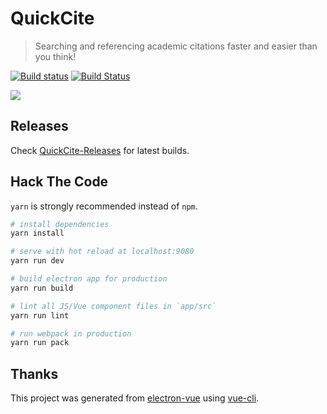 # QuickCite

> Searching and referencing academic citations faster and easier than you think!

[![Build status](https://ci.appveyor.com/api/projects/status/185vuewfhtkqfed6/branch/master?svg=true)](https://ci.appveyor.com/project/OnceMore2020/quickcite/branch/master)
[![Build Status](https://travis-ci.org/OnceMore2020/QuickCite.svg?branch=master)](https://travis-ci.org/OnceMore2020/QuickCite)

![](https://omjqdrs7d.qnssl.com/github/quickcite/quickcite.png)

## Releases

Check [QuickCite-Releases](https://github.com/OnceMore2020/QuickCite/releases) for latest builds.

## Hack The Code

`yarn` is strongly recommended instead of `npm`.

``` bash
# install dependencies
yarn install

# serve with hot reload at localhost:9080
yarn run dev

# build electron app for production
yarn run build

# lint all JS/Vue component files in `app/src`
yarn run lint

# run webpack in production
yarn run pack
```

## Thanks

This project was generated from [electron-vue](https://github.com/SimulatedGREG/electron-vue) using [vue-cli](https://github.com/vuejs/vue-cli). 

